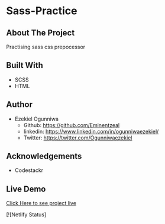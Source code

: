 # Sass-Practice

## About The Project
Practising sass css prepocessor

<!-- ## Image
![welcome interface.](/assets/images/ageCal.PNG "This is the welcome interface") -->

## Built With
* SCSS
* HTML

## Author
* Ezekiel Ogunniwa
  * Github: https://github.com/Eminentzeal
  * linkedin: https://www.linkedin.com/in/ogunniwaezekiel/
  * Twitter: https://twitter.com/Ogunniwaezekiel

## Acknowledgements
* Codestackr

## Live Demo
[Click Here to see project live](https://eminent-sass-practice.netlify.app)


[![Netlify Status]
